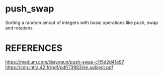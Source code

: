 # push_swap
Sorting a random amout of integers with basic operations like push, swap and rotations

# REFERENCES
https://medium.com/@ayogun/push-swap-c1f5d2d41e97
https://cdn.intra.42.fr/pdf/pdf/73983/en.subject.pdf
